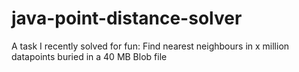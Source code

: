 java-point-distance-solver
==========================

A task I recently solved for fun: Find nearest neighbours in x million datapoints buried in a 40 MB Blob file
